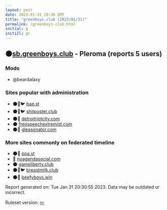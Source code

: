 ```yaml
---
layout: post
date: 2023-01-31 20:30 GMT
title: "greenboys.club (2023/01/31)"
permalink: /greenboys-club.html
initial: g
initi2l: gr
---
```


## 🌑[sb.greenboys.club](https://sb.greenboys.club) - Pleroma (reports 5 users)

### Mods
 * @beardalaxy

### Sites popular with administration

* 🌑🧸🐦 [bae.st](/bae-st.html)
* 🌑🧸🐦 [shitposter.club](/shitposter-club.html)
* 🌑🧸 [detroitriotcity.com](/detroitriotcity-com.html)
* 🌑 [freespeechextremist.com](/freespeechextremist-com.html)
* 🌑🧸 [gleasonator.com](/gleasonator-com.html)

### More sites commonly on federated timeline

* 🌑🧸 [poa.st](/poa-st.html)
* 🐘 [noagendasocial.com](/noagendasocial-com.html)
* 🌑 [gameliberty.club](/gameliberty-club.html)
* 🌑🧸🐦 [breastmilk.club](/breastmilk-club.html)
* 🌑🧸 [beefyboys.win](/beefyboys-win.html)

Report generated on: Tue Jan 31 20:30:55 2023. Data may be outdated or incorrect.

Ruleset version: [✏️](/version-pencil)
